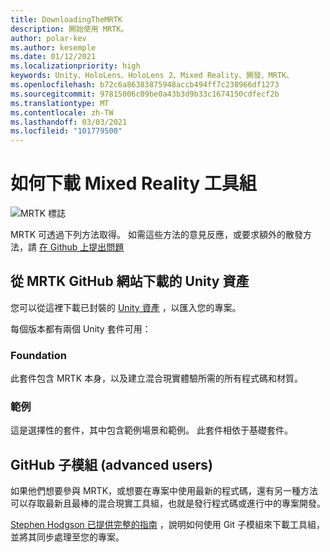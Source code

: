 ```yaml
---
title: DownloadingTheMRTK
description: 開始使用 MRTK。
author: polar-kev
ms.author: kesemple
ms.date: 01/12/2021
ms.localizationpriority: high
keywords: Unity、HoloLens、HoloLens 2、Mixed Reality、開發、MRTK、
ms.openlocfilehash: b72c6a86383875948accb494ff7c238966df1273
ms.sourcegitcommit: 97815006c09be0a43b3d9b33c1674150cdfecf2b
ms.translationtype: MT
ms.contentlocale: zh-TW
ms.lasthandoff: 03/03/2021
ms.locfileid: "101779500"
---
```

# <a name="how-to-download-the-mixed-reality-toolkit"></a>如何下載 Mixed Reality 工具組

![MRTK 標誌](../features//Images/MRTK_Logo_Rev.png)

MRTK 可透過下列方法取得。 如需這些方法的意見反應，或要求額外的散發方法，請 [在 Github 上提出問題](https://github.com/Microsoft/MixedRealityToolkit-Unity/issues/new/choose)

## <a name="unity-asset-downloadable-from-the-mrtk-github-site"></a>從 MRTK GitHub 網站下載的 Unity 資產

您可以從這裡下載已封裝的 [Unity 資產](https://github.com/Microsoft/MixedRealityToolkit-Unity/releases) ，以匯入您的專案。

每個版本都有兩個 Unity 套件可用：

### <a name="foundation"></a>Foundation

此套件包含 MRTK 本身，以及建立混合現實體驗所需的所有程式碼和材質。

### <a name="examples"></a>範例

這是選擇性的套件，其中包含範例場景和範例。 此套件相依于基礎套件。

## <a name="github-submodule-advanced-users"></a>GitHub 子模組 (advanced users) 

如果他們想要參與 MRTK，或想要在專案中使用最新的程式碼，還有另一種方法可以存取最新且最棒的混合現實工具組，也就是發行程式碼或進行中的專案開發。

[Stephen Hodgson 已提供完整的指南](https://www.rageagainstthepixel.com/expert-import-mrtk/) ，說明如何使用 Git 子模組來下載工具組，並將其同步處理至您的專案。
